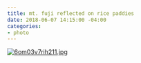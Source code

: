 ```yaml
---
title: mt. fuji reflected on rice paddies
date: 2018-06-07 14:15:00 -04:00
categories:
- photo
---
```


[![6om03v7rih211.jpg](https://i.redd.it/6om03v7rih211.jpg)](https://www.reddit.com/r/pics/comments/8p6emx/mount_fuji_japan_reflected_in_rice_paddies/)